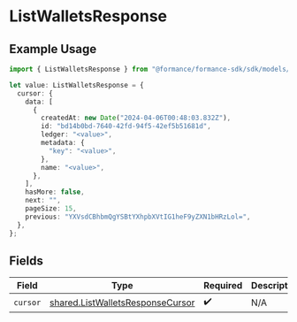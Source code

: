 # ListWalletsResponse

## Example Usage

```typescript
import { ListWalletsResponse } from "@formance/formance-sdk/sdk/models/shared";

let value: ListWalletsResponse = {
  cursor: {
    data: [
      {
        createdAt: new Date("2024-04-06T00:48:03.832Z"),
        id: "bd14b0bd-7640-42fd-94f5-42ef5b51681d",
        ledger: "<value>",
        metadata: {
          "key": "<value>",
        },
        name: "<value>",
      },
    ],
    hasMore: false,
    next: "",
    pageSize: 15,
    previous: "YXVsdCBhbmQgYSBtYXhpbXVtIG1heF9yZXN1bHRzLol=",
  },
};
```

## Fields

| Field                                                                                       | Type                                                                                        | Required                                                                                    | Description                                                                                 |
| ------------------------------------------------------------------------------------------- | ------------------------------------------------------------------------------------------- | ------------------------------------------------------------------------------------------- | ------------------------------------------------------------------------------------------- |
| `cursor`                                                                                    | [shared.ListWalletsResponseCursor](../../../sdk/models/shared/listwalletsresponsecursor.md) | :heavy_check_mark:                                                                          | N/A                                                                                         |